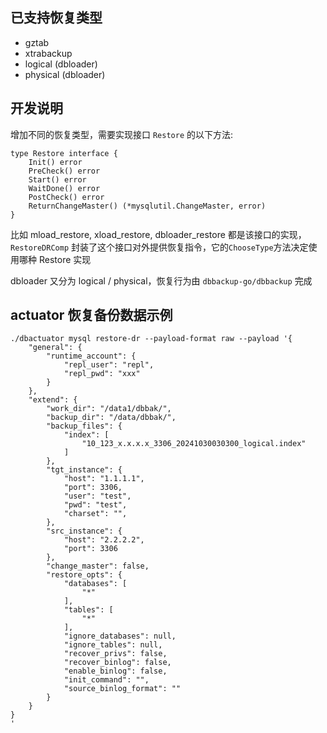 ## 已支持恢复类型
- gztab
- xtrabackup
- logical (dbloader)
- physical (dbloader)

## 开发说明
增加不同的恢复类型，需要实现接口 `Restore` 的以下方法:
```
type Restore interface {
	Init() error
	PreCheck() error
	Start() error
	WaitDone() error
	PostCheck() error
	ReturnChangeMaster() (*mysqlutil.ChangeMaster, error)
}
```
比如 mload_restore, xload_restore, dbloader_restore 都是该接口的实现，`RestoreDRComp` 封装了这个接口对外提供恢复指令，它的`ChooseType`方法决定使用哪种 Restore 实现

dbloader 又分为 logical / physical，恢复行为由 `dbbackup-go/dbbackup` 完成

## actuator 恢复备份数据示例
```
./dbactuator mysql restore-dr --payload-format raw --payload '{
    "general": {
        "runtime_account": {
            "repl_user": "repl",
            "repl_pwd": "xxx"
        }
    },
    "extend": {
        "work_dir": "/data1/dbbak/",
        "backup_dir": "/data/dbbak/",
        "backup_files": {
            "index": [
                "10_123_x.x.x.x_3306_20241030030300_logical.index"
            ]
        },
        "tgt_instance": {
            "host": "1.1.1.1",
            "port": 3306,
            "user": "test",
            "pwd": "test",
            "charset": "",
        },
        "src_instance": {
            "host": "2.2.2.2",
            "port": 3306
        },
        "change_master": false,
        "restore_opts": {
            "databases": [
                "*"
            ],
            "tables": [
                "*"
            ],
            "ignore_databases": null,
            "ignore_tables": null,
            "recover_privs": false,
            "recover_binlog": false,
            "enable_binlog": false,
            "init_command": "",
            "source_binlog_format": ""
        }
    }
}
'
```